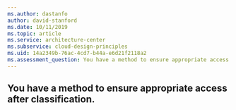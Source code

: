 ```yaml
---
ms.author: dastanfo
author: david-stanford
ms.date: 10/11/2019
ms.topic: article
ms.service: architecture-center
ms.subservice: cloud-design-principles
ms.uid: 14a2349b-76ac-4cd7-b44a-e6d21f2118a2
ms.assessment_question: You have a method to ensure appropriate access after classification.
---
```

## You have a method to ensure appropriate access after classification.


